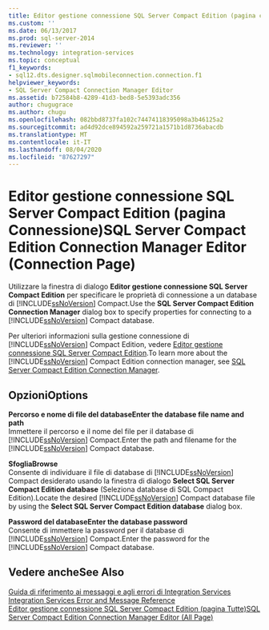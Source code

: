 ```yaml
---
title: Editor gestione connessione SQL Server Compact Edition (pagina connessione) | Microsoft Docs
ms.custom: ''
ms.date: 06/13/2017
ms.prod: sql-server-2014
ms.reviewer: ''
ms.technology: integration-services
ms.topic: conceptual
f1_keywords:
- sql12.dts.designer.sqlmobileconnection.connection.f1
helpviewer_keywords:
- SQL Server Compact Connection Manager Editor
ms.assetid: b72584b8-4289-41d3-bed8-5e5393adc356
author: chugugrace
ms.author: chugu
ms.openlocfilehash: 082bbd8737fa102c74474118395098a3b46125a2
ms.sourcegitcommit: ad4d92dce894592a259721a1571b1d8736abacdb
ms.translationtype: MT
ms.contentlocale: it-IT
ms.lasthandoff: 08/04/2020
ms.locfileid: "87627297"
---
```

# <a name="sql-server-compact-edition-connection-manager-editor-connection-page"></a><span data-ttu-id="ade12-102">Editor gestione connessione SQL Server Compact Edition (pagina Connessione)</span><span class="sxs-lookup"><span data-stu-id="ade12-102">SQL Server Compact Edition Connection Manager Editor (Connection Page)</span></span>
  <span data-ttu-id="ade12-103">Utilizzare la finestra di dialogo **Editor gestione connessione SQL Server Compact Edition** per specificare le proprietà di connessione a un database di [!INCLUDE[ssNoVersion](../includes/ssnoversion-md.md)] Compact.</span><span class="sxs-lookup"><span data-stu-id="ade12-103">Use the **SQL Server Compact Edition Connection Manager** dialog box to specify properties for connecting to a [!INCLUDE[ssNoVersion](../includes/ssnoversion-md.md)] Compact database.</span></span>  
  
 <span data-ttu-id="ade12-104">Per ulteriori informazioni sulla gestione connessione di [!INCLUDE[ssNoVersion](../includes/ssnoversion-md.md)] Compact Edition, vedere [Editor gestione connessione SQL Server Compact Edition](connection-manager/sql-server-compact-edition-connection-manager.md).</span><span class="sxs-lookup"><span data-stu-id="ade12-104">To learn more about the [!INCLUDE[ssNoVersion](../includes/ssnoversion-md.md)] Compact Edition connection manager, see [SQL Server Compact Edition Connection Manager](connection-manager/sql-server-compact-edition-connection-manager.md).</span></span>  
  
## <a name="options"></a><span data-ttu-id="ade12-105">Opzioni</span><span class="sxs-lookup"><span data-stu-id="ade12-105">Options</span></span>  
 <span data-ttu-id="ade12-106">**Percorso e nome di file del database**</span><span class="sxs-lookup"><span data-stu-id="ade12-106">**Enter the database file name and path**</span></span>  
 <span data-ttu-id="ade12-107">Immettere il percorso e il nome del file per il database di [!INCLUDE[ssNoVersion](../includes/ssnoversion-md.md)] Compact.</span><span class="sxs-lookup"><span data-stu-id="ade12-107">Enter the path and filename for the [!INCLUDE[ssNoVersion](../includes/ssnoversion-md.md)] Compact database.</span></span>  
  
 <span data-ttu-id="ade12-108">**Sfoglia**</span><span class="sxs-lookup"><span data-stu-id="ade12-108">**Browse**</span></span>  
 <span data-ttu-id="ade12-109">Consente di individuare il file di database di [!INCLUDE[ssNoVersion](../includes/ssnoversion-md.md)] Compact desiderato usando la finestra di dialogo **Select SQL Server Compact Edition database** (Seleziona database di SQL Compact Edition).</span><span class="sxs-lookup"><span data-stu-id="ade12-109">Locate the desired [!INCLUDE[ssNoVersion](../includes/ssnoversion-md.md)] Compact database file by using the **Select SQL Server Compact Edition database** dialog box.</span></span>  
  
 <span data-ttu-id="ade12-110">**Password del database**</span><span class="sxs-lookup"><span data-stu-id="ade12-110">**Enter the database password**</span></span>  
 <span data-ttu-id="ade12-111">Consente di immettere la password per il database di [!INCLUDE[ssNoVersion](../includes/ssnoversion-md.md)] Compact.</span><span class="sxs-lookup"><span data-stu-id="ade12-111">Enter the password for the [!INCLUDE[ssNoVersion](../includes/ssnoversion-md.md)] Compact database.</span></span>  
  
## <a name="see-also"></a><span data-ttu-id="ade12-112">Vedere anche</span><span class="sxs-lookup"><span data-stu-id="ade12-112">See Also</span></span>  
 <span data-ttu-id="ade12-113">[Guida di riferimento ai messaggi e agli errori di Integration Services](../../2014/integration-services/integration-services-error-and-message-reference.md) </span><span class="sxs-lookup"><span data-stu-id="ade12-113">[Integration Services Error and Message Reference](../../2014/integration-services/integration-services-error-and-message-reference.md) </span></span>  
 [<span data-ttu-id="ade12-114">Editor gestione connessione SQL Server Compact Edition &#40;pagina Tutte&#41;</span><span class="sxs-lookup"><span data-stu-id="ade12-114">SQL Server Compact Edition Connection Manager Editor &#40;All Page&#41;</span></span>](../../2014/integration-services/sql-server-compact-edition-connection-manager-editor-all-page.md)  
  
  
